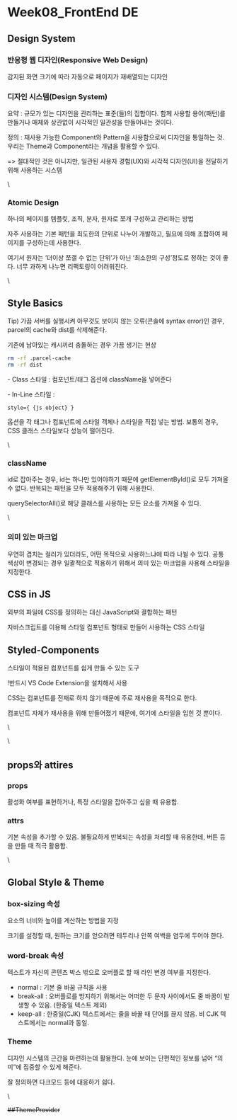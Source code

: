 # Week08\_FrontEnd DE

## Design System

### 반응형 웹 디자인(Responsive Web Design)

감지된 화면 크기에 따라 자동으로 페이지가 재배열되는 디자인

### 디자인 시스템(Design System)

요약 : 규모가 있는 디자인을 관리하는 표준(들)의 집합이다. 함께 사용할 용어(패턴)를 만들거나 매체와 상관없이 시각적인 일관성을 만들어내는 것이다.

정의 : 재사용 가능한 Component와 Pattern을 사용함으로써 디자인을 통일하는 것. 우리는 Theme과 Component라는 개념을 활용할 수 있다.

\=> 절대적인 것은 아니지만, 일관된 사용자 경험(UX)와 시각적 디자인(UI)을 전달하기 위해 사용하는 시스템

\


### Atomic Design

하나의 페이지를 템플릿, 조직, 분자, 원자로 쪼개 구성하고 관리하는 방법

자주 사용하는 기본 패턴을 최도한의 단위로 나누어 개발하고, 필요에 의해 조합하여 페이지를 구성하는데 사용한다.

여기서 원자는 ‘더이상 쪼갤 수 없는 단위’가 아닌 ‘최소한의 구성’정도로 정하는 것이 좋다. 너무 과하게 나누면 리팩토링이 어려워진다.

\


## Style Basics

Tip) 가끔 서버를 실행시켜 아무것도 보이지 않는 오류(콘솔에 syntax error)인 경우, parcel의 cache와 dist를 삭제해준다.

기존에 남아있는 캐시끼리 충돌하는 경우 가끔 생기는 현상

```bash
rm -rf .parcel-cache
rm -rf dist
```

\- Class 스타일 : 컴포넌트/태그 옵션에 className을 넣어준다

\- In-Line 스타일 :&#x20;

`style={ {js object} }`

옵션을 각 태그나 컴포넌트에 스타일 객체나 스타일을 직접 넣는 방법. 보통의 경우, CSS 클래스 스타일보다 성능이 떨어진다.

\


### className

id로 잡아주는 경우, id는 하나만 있어야하기 때문에 getElementById()로 모두 가져올 수 없다. 반복되는 패턴을 모두 적용해주기 위해 사용한다.

querySelectorAll()로 해당 클래스를 사용하는 모든 요소를 가져올 수 있다.

\


### 의미 있는 마크업

우연히 겹치는 컬러가 있더라도, 어떤 목적으로 사용하느냐에 따라 나뉠 수 있다. 공통 색상이 변경되는 경우 일괄적으로 적용하기 위해서 의미 있는 마크업을 사용해 스타일을 지정한다.



## CSS in JS

외부의 파일에 CSS를 정의하는 대신 JavaScript와 결합하는 패턴

자바스크립트를 이용해 스타일 컴포넌트 형태로 만들어 사용하는 CSS 스타일



## Styled-Components

스타일이 적용된 컴포넌트를 쉽게 만들 수 있는 도구

!반드시 VS Code Extension을 설치해서 사용

CSS는 컴포넌트를 전재로 하지 않기 때문에 주로 재사용을 목적으로 한다.

컴포넌트 자체가 재사용을 위해 만들어졌기 때문에, 여기에 스타일을 입힌 것 뿐이다.

\


\


## props와 attires

### props

활성화 여부를 표현하거나, 특정 스타일을 잡아주고 싶을 때 유용함.

### attrs

기본 속성을 추가할 수 있음. 불필요하게 반복되는 속성을 처리할 때 유용한데, 버튼 등을 만들 때 적극 활용함.

\


## Global Style & Theme

### box-sizing 속성

요소의 너비와 높이를 계산하는 방법을 지정

크기를 설정할 때, 원하는 크기를 얻으려면 테두리나 안쪽 여백을 염두에 두어야 한다.

### word-break 속성

텍스트가 자신의 콘텐츠 박스 밖으로 오버플로 할 때 라인 변경 여부를 지정한다.

* normal : 기본 줄 바꿈 규칙을 사용
* break-all : 오버플로를 방지하기 위해서는 어떠한 두 문자 사이에서도 줄 바꿈이 발생할 수 있음. (한중일 텍스트 제외)
* keep-all : 한중일(CJK) 텍스트에서는 줄을 바꿀 때 단어를 끊지 않음. 비 CJK 텍스트에서는 normal과 동일.

### Theme

디자인 시스템의 근간을 마련하는데 활용한다. 눈에 보이는 단편적인 정보를 넘어 “의미”에 집중할 수 있게 해준다.

잘 정의하면 다크모드 등에 대응하기 쉽다.

\


~~##ThemeProvider~~
